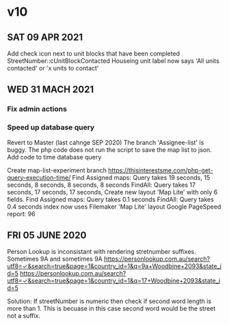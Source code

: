 # v10


## SAT 09 APR 2021
Add check icon next to unit blocks that have been completed
StreetNumber::cUnitBlockContacted
Houseing unit label now says 'All units contacted' or 'x units to contact'


## WED 31 MACH 2021
### Fix admin actions


### Speed up database query
Revert to Master (last cahnge SEP 2020)
The branch 'Assignee-list' is buggy. The php code does not run the script to save the map list to json.
Add code to time database query

Create map-list-experiment branch
https://thisinterestsme.com/php-get-query-execution-time/
Find Assigned maps: Query takes 19 seconds, 15 seconds, 8 seconds, 8 seconds, 8 seconds
FindAll: Query takes 17 seconds, 17 seconds, 17 seconds, 
Create new layout 'Map Lite' with only 6 fields. 
Find Assigned maps: Query takes 0.1 seconds
FindAll: Query takes 0.4 seconds
index now uses Filemaker 'Map Lite' layout
Google PageSpeed report: 96



## FRI 05 JUNE 2020
Person Lookup is inconsistant with rendering stretnumber suffixes. Sometimes 9A and sometimes 9A
https://personlookup.com.au/search?utf8=✓&search=true&page=1&country_id=1&q=9a+Woodbine+2093&state_id=5
https://personlookup.com.au/search?utf8=✓&search=true&page=1&country_id=1&q=17+Woodbine+2093&state_id=5

Solution: If streetNumber is numeric then check if second word length is more than 1. This is becuase in this case second word would be the street not a suffix.